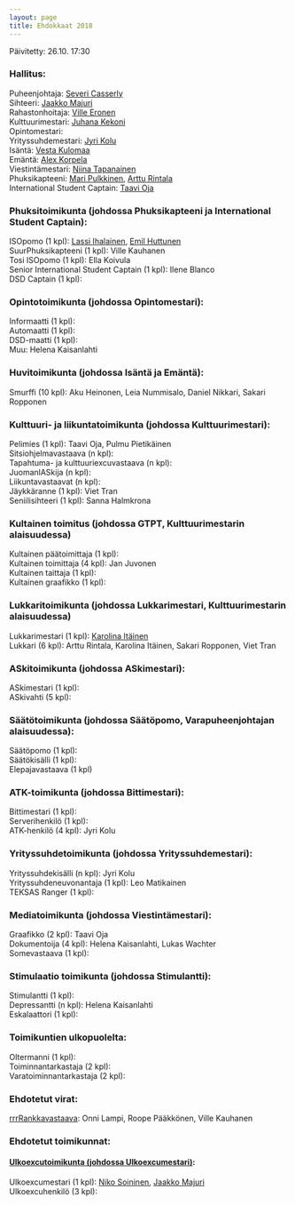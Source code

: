 ```yaml
---
layout: page
title: Ehdokkaat 2018
---
```

Päivitetty: 26.10. 17:30

### Hallitus:

Puheenjohtaja: [Severi Casserly](https://as.ayy.fi/foorumi/viewtopic.php?f=12&t=424) <br>
Sihteeri: [Jaakko Majuri](https://as.ayy.fi/foorumi/viewtopic.php?f=12&t=412) <br>
Rahastonhoitaja: [Ville Eronen](https://as.ayy.fi/foorumi/viewtopic.php?f=12&t=425) <br>
Kulttuurimestari: [Juhana Kekoni](https://as.ayy.fi/foorumi/viewtopic.php?f=12&t=420) <br>
Opintomestari: <br>
Yrityssuhdemestari: [Jyri Kolu](https://as.ayy.fi/foorumi/viewtopic.php?f=12&t=416) <br>
Isäntä: [Vesta Kulomaa](https://as.ayy.fi/foorumi/viewtopic.php?f=12&t=407) <br>
Emäntä: [Alex Korpela](https://as.ayy.fi/foorumi/viewtopic.php?f=12&t=408) <br>
Viestintämestari: [Niina Tapanainen](https://as.ayy.fi/foorumi/viewtopic.php?f=12&t=410) <br>
Phuksikapteeni: [Mari Pulkkinen](https://as.ayy.fi/foorumi/viewtopic.php?f=12&t=411), [Arttu Rintala](https://as.ayy.fi/foorumi/viewtopic.php?f=12&t=405) <br>
International Student Captain: [Taavi Oja](https://as.ayy.fi/foorumi/viewtopic.php?f=12&t=413)

### Phuksitoimikunta (johdossa Phuksikapteeni ja International Student Captain):

ISOpomo (1 kpl): [Lassi Ihalainen](https://as.ayy.fi/foorumi/viewtopic.php?f=12&t=421), [Emil Huttunen](https://as.ayy.fi/foorumi/viewtopic.php?f=12&t=423) <br>
SuurPhuksikapteeni (1 kpl): Ville Kauhanen <br>
Tosi ISOpomo (1 kpl): Ella Koivula <br>
Senior International Student Captain (1 kpl): Ilene Blanco <br>
DSD Captain (1 kpl): 

### Opintotoimikunta (johdossa Opintomestari):

Informaatti (1 kpl): <br>
Automaatti (1 kpl): <br>
DSD-maatti (1 kpl): <br>
Muu: Helena Kaisanlahti

### Huvitoimikunta (johdossa Isäntä ja Emäntä):

Smurffi (10 kpl): Aku Heinonen, Leia Nummisalo, Daniel Nikkari, Sakari Ropponen

### Kulttuuri- ja liikuntatoimikunta (johdossa Kulttuurimestari):

Pelimies (1 kpl): Taavi Oja, Pulmu Pietikäinen <br>
Sitsiohjelmavastaava (n kpl): <br>
Tapahtuma- ja kulttuuriexcuvastaava (n kpl): <br>
JuomanlASkija (n kpl): <br>
Liikuntavastaavat (n kpl): <br>
Jäykkäranne (1 kpl): Viet Tran<br>
Seniilisihteeri (1 kpl): Sanna Halmkrona<br>

### Kultainen toimitus (johdossa GTPT, Kulttuurimestarin alaisuudessa)

Kultainen päätoimittaja (1 kpl): <br>
Kultainen toimittaja (4 kpl): Jan Juvonen <br>
Kultainen taittaja (1 kpl): <br>
Kultainen graafikko (1 kpl):

### Lukkaritoimikunta (johdossa Lukkarimestari, Kulttuurimestarin alaisuudessa)

Lukkarimestari (1 kpl): [Karolina Itäinen](https://as.ayy.fi/foorumi/viewtopic.php?f=12&t=418) <br>
Lukkari (6 kpl): Arttu Rintala, Karolina Itäinen, Sakari Ropponen, Viet Tran

### ASkitoimikunta (johdossa ASkimestari):

ASkimestari (1 kpl): <br>
ASkivahti (5 kpl): <br>

### Säätötoimikunta (johdossa Säätöpomo, Varapuheenjohtajan alaisuudessa):

Säätöpomo (1 kpl): <br>
Säätökisälli (1 kpl): <br>
Elepajavastaava (1 kpl)

### ATK-toimikunta (johdossa Bittimestari):

Bittimestari (1 kpl): <br>
Serverihenkilö (1 kpl): <br>
ATK-henkilö (4 kpl): Jyri Kolu

### Yrityssuhdetoimikunta (johdossa Yrityssuhdemestari):

Yrityssuhdekisälli (n kpl): Jyri Kolu <br>
Yrityssuhdeneuvonantaja (1 kpl): Leo Matikainen <br>
TEKSAS Ranger (1 kpl):

### Mediatoimikunta (johdossa Viestintämestari):

Graafikko (2 kpl): Taavi Oja <br>
Dokumentoija (4 kpl): Helena Kaisanlahti, Lukas Wachter <br>
Somevastaava (1 kpl):

### Stimulaatio toimikunta (johdossa Stimulantti):

Stimulantti (1 kpl): <br>
Depressantti (n kpl): Helena Kaisanlahti <br>
Eskalaattori (1 kpl):

### Toimikuntien ulkopuolelta:

Oltermanni (1 kpl): <br>
Toiminnantarkastaja (2 kpl): <br>
Varatoiminnantarkastaja (2 kpl):

### Ehdotetut virat:

[rrrRankkavastaava](https://as.ayy.fi/foorumi/viewtopic.php?f=12&t=415): Onni Lampi, Roope Pääkkönen, Ville Kauhanen

### Ehdotetut toimikunnat:

#### [Ulkoexcutoimikunta (johdossa Ulkoexcumestari)](https://as.ayy.fi/foorumi/viewtopic.php?f=12&t=417):

Ulkoexcumestari (1 kpl): [Niko Soininen](https://as.ayy.fi/foorumi/viewtopic.php?f=12&t=419), [Jaakko Majuri](https://as.ayy.fi/foorumi/viewtopic.php?f=12&t=422) <br>
Ulkoexcuhenkilö (3 kpl):